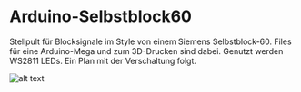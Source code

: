 # Arduino-Selbstblock60
Stellpult für Blocksignale im Style von einem Siemens Selbstblock-60.
Files für eine Arduino-Mega und zum 3D-Drucken sind dabei. Genutzt werden WS2811 LEDs.
Ein Plan mit der Verschaltung folgt.

![alt text](https://image.min.ke/tzcmrwaheyg.png)
